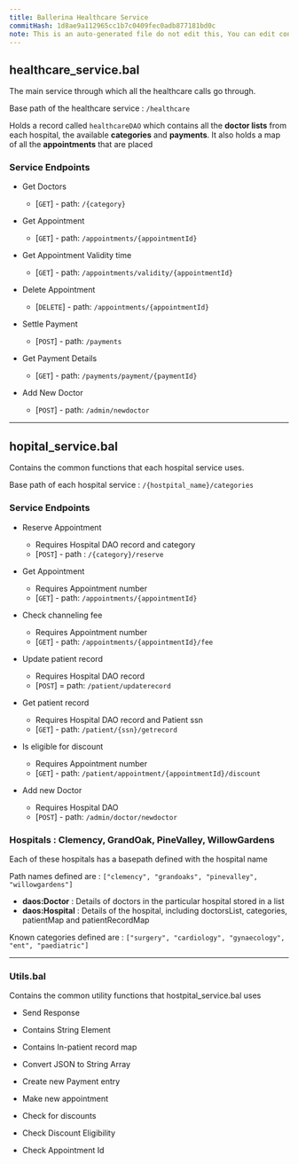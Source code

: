 ```yaml
---
title: Ballerina Healthcare Service
commitHash: 1d8ae9a112965cc1b7c0409fec0adb877181bd0c
note: This is an auto-generated file do not edit this, You can edit content in "ballerina-integrator" repo
---
```


## __healthcare_service.bal__
The main service through which all the healthcare calls go through.

Base path of the healthcare service : `/healthcare`

Holds a record called `healthcareDAO` which contains all the __doctor lists__ from each hospital, the available 
__categories__ and __payments__. It also holds a map of all the __appointments__ that are placed 

### Service Endpoints
- Get Doctors
    - [`GET`] - path: `/{category}`

- Get Appointment
    - [`GET`] - path: `/appointments/{appointmentId}`

- Get Appointment Validity time
    - [`GET`] - path: `/appointments/validity/{appointmentId}`

- Delete Appointment
    - [`DELETE`] - path: `/appointments/{appointmentId}`

- Settle Payment
    - [`POST`] - path: `/payments`

- Get Payment Details
    - [`GET`] - path: `/payments/payment/{paymentId}`

- Add New Doctor
    - [`POST`] - path: `/admin/newdoctor`

---

## __hopital_service.bal__
Contains the common functions that each hospital service uses. 

Base path of each hospital service : `/{hostpital_name}/categories`

### Service Endpoints

- Reserve Appointment
    - Requires Hospital DAO record and category
    - [`POST`] - path : `/{category}/reserve` 

- Get Appointment
    - Requires Appointment number
    - [`GET`] - path: `/appointments/{appointmentId}`

- Check channeling fee 
    - Requires Appointment number
    - [`GET`] - path: `/appointments/{appointmentId}/fee`

- Update patient record
    - Requires Hospital DAO record
    - [`POST`] = path: `/patient/updaterecord`

- Get patient record
    - Requires Hospital DAO record and Patient ssn
    - [`GET`] - path: `/patient/{ssn}/getrecord`

- Is eligible for discount
    - Requires Appointment number
    - [`GET`] - path: `/patient/appointment/{appointmentId}/discount`

- Add new Doctor
    - Requires Hospital DAO
    - [`POST`] - path: `/admin/doctor/newdoctor`


### Hospitals : Clemency, GrandOak, PineValley, WillowGardens
Each of these hospitals has a basepath defined with the hospital name

Path names defined are : `["clemency", "grandoaks", "pinevalley", "willowgardens"]`

- __daos:Doctor__ : Details of doctors in the particular hospital stored in a list
- __daos:Hospital__ : Details of the hospital, including doctorsList, categories, patientMap and patientRecordMap

Known categories defined are : `["surgery", "cardiology", "gynaecology", "ent", "paediatric"]`

---
### Utils.bal
Contains the common utility functions that hostpital_service.bal uses 

- Send Response

- Contains String Element

- Contains In-patient record map

- Convert JSON to String Array

- Create new Payment entry

- Make new appointment

- Check for discounts

- Check Discount Eligibility

- Check Appointment Id 
  